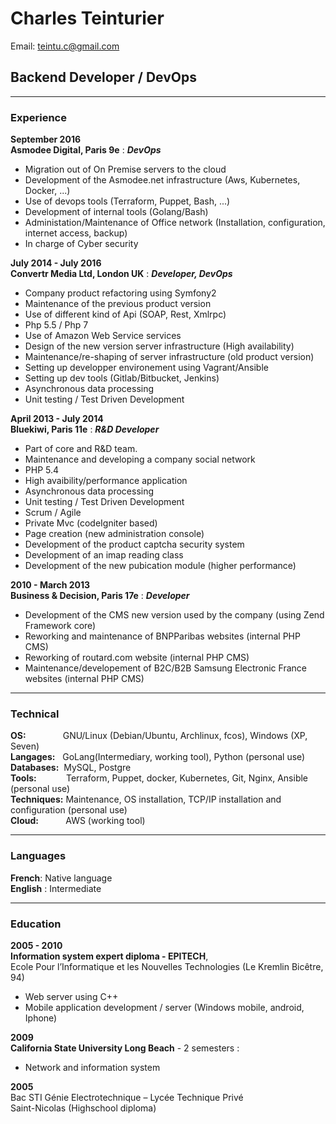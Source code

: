 # Charles Teinturier
Email: teintu.c@gmail.com
## Backend Developer / DevOps

------
### Experience
__September 2016__ <br>
__Asmodee Digital, Paris 9e__
: __*DevOps*__

- Migration out of On Premise servers to the cloud
- Development of the Asmodee.net infrastructure (Aws, Kubernetes, Docker, ...)
- Use of devops tools (Terraform, Puppet, Bash, ...)
- Development of internal tools (Golang/Bash)
- Administation/Maintenance of Office network (Installation, configuration, internet access, backup)
- In charge of Cyber security

__July 2014 - July 2016__ <br>
__Convertr Media Ltd, London UK__
: __*Developer, DevOps*__

- Company product refactoring using Symfony2
- Maintenance of the previous product version
- Use of different kind of Api (SOAP, Rest, Xmlrpc)
- Php 5.5 / Php 7
- Use of Amazon Web Service services
- Design of the new version server infrastructure (High availability)
- Maintenance/re-shaping of server infrastructure (old product version)
- Setting up developper environement using Vagrant/Ansible
- Setting up dev tools (Gitlab/Bitbucket, Jenkins)
- Asynchronous data processing
- Unit testing / Test Driven Development

__April 2013 - July 2014__ <br>
__Bluekiwi, Paris 11e__
: __*R&D Developer*__

- Part of core and R&D team.
- Maintenance and developing a company social network
- PHP 5.4
- High avaibility/performance application
- Asynchronous data processing
- Unit testing / Test Driven Development
- Scrum / Agile
- Private Mvc (codeIgniter based)
- Page creation (new administration console)
- Development of the product captcha security system
- Development of an imap reading class
- Development of the new pubication module (higher
performance)


__2010 - March 2013__ <br>
__Business & Decision, Paris 17e__
: __*Developer*__

- Development of the CMS new version used by the company
(using Zend Framework core)<br>
- Reworking and maintenance of BNPParibas websites
(internal PHP CMS)
- Reworking of routard.com website (internal PHP CMS)
- Maintenance/developement of B2C/B2B Samsung
Electronic France websites (internal PHP CMS)

------

### Technical

__OS:__&nbsp;&nbsp;&nbsp;&nbsp;&nbsp;&nbsp;&nbsp;&nbsp;&nbsp;&nbsp;&nbsp;&nbsp;&nbsp;&nbsp;&nbsp;GNU/Linux (Debian/Ubuntu, Archlinux, fcos), Windows (XP, Seven)<br>
__Langages:__&nbsp;&nbsp;&nbsp;GoLang(Intermediary, working tool), Python (personal use)<br>
__Databases:__&nbsp;&nbsp;MySQL, Postgre<br>
__Tools:__&nbsp;&nbsp;&nbsp;&nbsp;&nbsp;&nbsp;&nbsp;&nbsp;&nbsp;&nbsp;&nbsp;&nbsp;Terraform, Puppet, docker, Kubernetes, Git, Nginx, Ansible (personal use)<br>
__Techniques:__&nbsp;Maintenance, OS installation, TCP/IP installation and configuration (personal use)<br>
__Cloud:__&nbsp;&nbsp;&nbsp;&nbsp;&nbsp;&nbsp;&nbsp;&nbsp;&nbsp;&nbsp;&nbsp;AWS (working tool)

------

### Languages

__French__: Native language<br>
__English__ : Intermediate<br>

-------

### Education

__2005 - 2010__ <br>
__Information system expert diploma - EPITECH__,<br>Ecole
Pour l’Informatique et les Nouvelles Technologies (Le
Kremlin Bicêtre, 94)<br>
- Web server using C++<br>
- Mobile application development / server (Windows mobile,
android, Iphone)<br>

 __2009__ <br>
 __California State University Long Beach__ - 2 semesters :
- Network and information system<br>

__2005__ <br>
  Bac STI Génie Electrotechnique – Lycée Technique Privé<br>
Saint-Nicolas (Highschool diploma)
